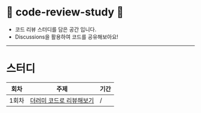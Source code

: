 # 🐣 code-review-study 🐣
- 코드 리뷰 스터디를 담은 공간 입니다.
- Discussions을 활용하여 코드를 공유해보아요!

---
# 스터디

| 회차 | 주제 | 기간 |
|------|------|------|
| 1회차 | [더러미 코드로 리뷰해보기](https://github.com/talmood/code-review-study/blob/main/1회차/README.md) | / |
